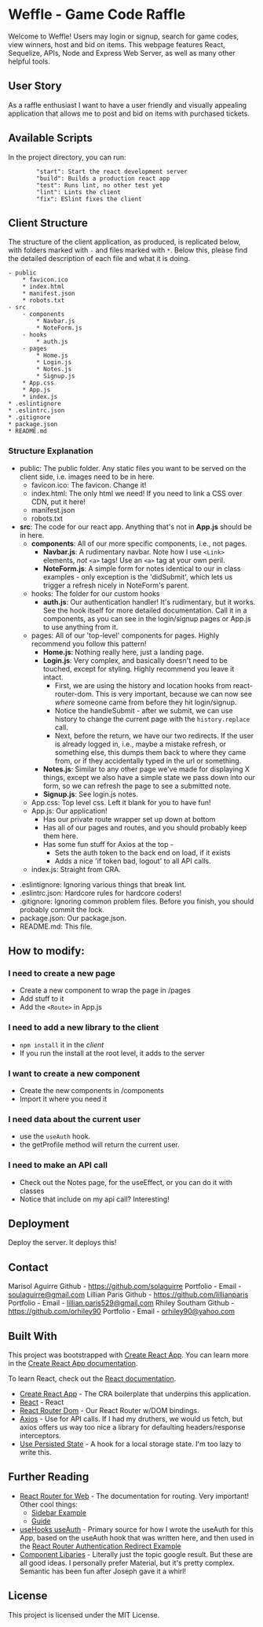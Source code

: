 # Weffle - Game Code Raffle

Welcome to Weffle! Users may login or signup, search for game codes, view winners, host and bid on items. This webpage features React, Sequelize, APIs, Node and Express Web Server, as well as many other helpful tools. 

## User Story

As a raffle enthusiast I want to have a user friendly and visually appealing application that allows me to post and bid on items with purchased tickets. 

## Available Scripts

In the project directory, you can run:

```
        "start": Start the react development server
        "build": Builds a production react app
        "test": Runs lint, no other test yet
        "lint": Lints the client
        "fix": ESlint fixes the client
```

## Client Structure

The structure of the client application, as produced, is replicated below, with folders marked with ```-``` and files marked with ```*```. Below this, please find the detailed description of each file and what it is doing. 

```
- public
    * favicon.ico
    * index.html
    * manifest.json
    * robots.txt
- src
    - components
        * Navbar.js
        * NoteForm.js
    - hooks
        * auth.js
    - pages
        * Home.js
        * Login.js
        * Notes.js
        * Signup.js
    * App.css
    * App.js
    * index.js
* .eslintignore 
* .eslintrc.json
* .gitignore
* package.json
* README.md
```
### Structure Explanation

- public: The public folder. Any static files you want to be served on the client side, i.e. images need to be in here.
    * favicon.ico: The favicon. Change it!
    * index.html: The only html we need! If you need to link a CSS over CDN, put it here!
    * manifest.json
    * robots.txt
- **src**: The code for our react app. Anything that's not in **App.js** should be in here.
    - **components**: All of our more specific components, i.e., not pages.
        * **Navbar.js**: A rudimentary navbar. Note how I use ```<Link>``` elements, *not* ```<a>``` tags! Use an ```<a>``` tag at your own peril.
        * **NoteForm.js**: A simple form for notes identical to our in class examples - only exception is the 'didSubmit', which lets us trigger a refresh nicely in NoteForm's parent. 
    - hooks: The folder for our custom hooks
        * **auth.js**: Our authentication handler! It's rudimentary, but it works. See the hook itself for more detailed documentation. Call it in a components, as you can see in the login/signup pages or App.js to use anything from it.
    - pages: All of our 'top-level' components for pages. Highly recommend you follow this pattern!
        * **Home.js**: Nothing really here, just a landing page.
        * **Login.js**: Very complex, and basically doesn't need to be touched, except for styling. Highly recommend you leave it intact.
            * First, we are using the history and location hooks from react-router-dom. This is very important, because we can now see *where* someone came from before they hit login/signup.
            * Notice the handleSubmit - after we submit, we can use history to change the current page with the ```history.replace``` call.
            * Next, before the return, we have our two redirects. If the user is already logged in, i.e., maybe a mistake refresh, or something else, this dumps them back to where they came from, or if they accidentally typed in the url or something.
        * **Notes.js**: Similar to any other page we've made for displaying X things, except we also have a simple state we pass down into our form, so we can refresh the page to see a submitted note.
        * **Signup.js**: See login.js notes.
    * App.css: Top level css. Left it blank for you to have fun!
    * App.js: Our application!
        * Has our private route wrapper set up down at bottom
        * Has all of our pages and routes, and you should probably keep them here.
        * Has some fun stuff for Axios at the top - 
            * Sets the auth token to the back end on load, if it exists
            * Adds a nice 'if token bad, logout' to all API calls.
    * index.js: Straight from CRA.
* .eslintignore: Ignoring various things that break lint.
* .eslintrc.json: Hardcore rules for hardcore coders!
* .gitignore: Ignoring common problem files. Before you finish, you should probably commit the lock.
* package.json: Our package.json. 
* README.md: This file.

## How to modify:

### I need to create a new page

* Create a new component to wrap the page in /pages
* Add stuff to it
* Add the ```<Route>``` in App.js

### I need to add a new library to the client

* ```npm install``` it in the *client*
* If you run the install at the root level, it adds to the server

### I want to create a new component

* Create the new components in /components
* Import it where you need it

### I need data about the current user

* use the ```useAuth``` hook.
* the getProfile method will return the current user.

### I need to make an API call

* Check out the Notes page, for the useEffect, or you can do it with classes
* Notice that include on my api call? Interesting!


## Deployment

Deploy the server. It deploys this!

## Contact
Marisol Aguirre
Github - https://github.com/solaguirre
Portfolio -
Email - soulaguirre@gmail.com
Lillian Paris
Github - https://github.com/lillianparis
Portfolio -
Email - lillian.paris529@gmail.com 
Rhiley Southam
Github - https://github.com/orhiley90 
Portfolio -
Email - orhiley90@yahoo.com 


## Built With

This project was bootstrapped with [Create React App](https://github.com/facebook/create-react-app). You can learn more in the [Create React App documentation](https://facebook.github.io/create-react-app/docs/getting-started).

To learn React, check out the [React documentation](https://reactjs.org/).

* [Create React App](https://create-react-app.dev/) - The CRA boilerplate that underpins this application.
* [React](https://reactjs.org/) - React
* [React Router Dom](https://www.npmjs.com/package/react-router-dom) - Our React Router w/DOM bindings.
* [Axios](https://www.npmjs.com/package/axios) -  Use for API calls. If I had my druthers, we would us fetch, but axios offers us way too nice a library for defaulting headers/response interceptors.
* [Use Persisted State](https://www.npmjs.com/package/use-persisted-state) - A hook for a local storage state. I'm too lazy to write this.

## Further Reading

* [React Router for Web](https://reactrouter.com/web/guides/quick-start) - The documentation for routing. Very important! Other cool things:
    * [Sidebar Example](https://reactrouter.com/web/example/sidebar)
    * [Guide](https://reactrouter.com/web/guides/primary-components)
* [useHooks useAuth](https://usehooks.com/useAuth/) - Primary source for how I wrote the useAuth for this App, based on the useAuth hook that was written here, and then used in the [React Router Authentication Redirect Example](https://reactrouter.com/web/example/auth-workflow)
* [Component Libaries](https://blog.bitsrc.io/13-top-react-component-libraries-for-2020-488cc810ca49) - Literally just the topic google result. But these are all good ideas. I personally prefer Material, but it's pretty complex. Semantic has been fun after Joseph gave it a whirl!

## License

This project is licensed under the MIT License.